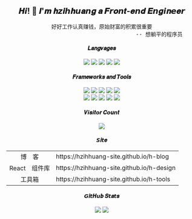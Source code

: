 ## <div align="center">𝑯𝙞! 👋 𝑰'𝒎 𝒉𝙯𝒊𝙝𝒉𝙪𝒂𝙣𝒈 𝒂 𝑭𝙧𝒐𝙣𝒕-𝒆𝙣𝒅 𝑬𝙣𝒈𝙞𝒏𝙚𝒆𝙧</div>
<pre align="center">
好好工作认真赚钱，原始财富的积累很重要
                                    -- 想躺平的程序员
</pre>


#### <div align="center">𝑳𝒂𝒏𝒈𝒗𝒂𝒈𝒆𝒔</div>

<div align="center">
  <img src="https://img.shields.io/badge/HTML5-E34F26?logo=HTML5&logoColor=fff">
  <img src="https://img.shields.io/badge/CSS3-1572B6?logo=CSS3&logoColor=fff">
  <img src="https://img.shields.io/badge/Sass-CC6699?logo=Sass&logoColor=fff">
  <img src="https://img.shields.io/badge/JavaScript-F7DF1E?logo=JavaScript&logoColor=333">
  <img src="https://img.shields.io/badge/TypeScript-3178C6?logo=TypeScript&logoColor=fff">
</div>


#### <div align="center">𝑭𝒓𝒂𝒎𝒆𝒘𝒐𝒓𝒌𝒔 𝒂𝒏𝒅 𝑻𝒐𝒐𝒍𝒔</div>
<div align="center">
  <img src="https://img.shields.io/badge/React-61DAFB?logo=React&logoColor=333">
  <img src="https://img.shields.io/badge/Vue.js-4FC08D?logo=Vue.js&logoColor=fff">
  <img src="https://img.shields.io/badge/Tailwind%20CSS-06B6D4?logo=TailwindCSS&logoColor=fff">
  <img src="https://img.shields.io/badge/Next.js-000000?logo=Next.js&logoColor=fff">
  <img src="https://img.shields.io/badge/NestJS-d73d66?logo=nestjs">
</div>
<div align="center">
  <img src="https://img.shields.io/badge/Vite-ffffff?logo=Vite">
  <img src="https://img.shields.io/badge/Webpack-2e3a41?logo=Webpack">
  <img src="https://img.shields.io/badge/Docker-ffffff?logo=Docker">
  <img src="https://img.shields.io/badge/Git-F05032?logo=Git&logoColor=fff">
  <img src="https://img.shields.io/badge/VS%20CODE-007ACC?logo=VisualStudioCode&logoColor=fff">
</div>

#### <div align="center">𝑽𝙞𝒔𝙞𝒕𝙤𝒓 𝑪𝙤𝒖𝙣𝒕</div>
#### <div align="center"><img src="https://profile-counter.glitch.me/hzihhuang/count.svg" /></div>

#### <div align="center">𝙎𝒊𝙩𝒆</div>

<table align="center">
  <tbody>
    <tr>
      <td align="center">博&emsp;客</td>
      <td>https://hzihhuang-site.github.io/h-blog</td>
    </tr>
    <tr>
      <td align="center">React&emsp;组件库</td>
      <td>https://hzihhuang-site.github.io/h-design</td>
    </tr>
    <tr>
      <td align="center">工具箱</td>
      <td>https://hzihhuang-site.github.io/h-tools</td>
    </tr>
  </tbody>
</table>

#### <div align="center">𝙂𝒊𝙩𝑯𝙪𝒃 𝑺𝙩𝒂𝙩𝒔</div> 

<div align="center">
  <img src="https://github-readme-stats.vercel.app/api/top-langs/?username=hzihhuang&layout=compact&theme=tokyonight">
  <img src="https://github-readme-stats.vercel.app/api?username=hzihhuang&show_icons=true&hide_title=true&count_private=true&theme=tokyonight">
</div>
